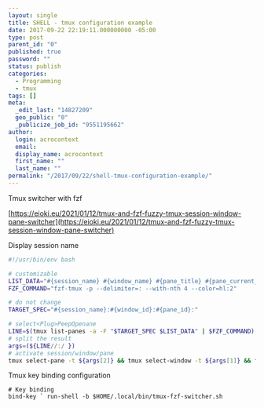 ```yaml
---
layout: single
title: SHELL - tmux configuration example
date: 2017-09-22 22:19:11.000000000 -05:00
type: post
parent_id: "0"
published: true
password: ""
status: publish
categories:
  - Programming
  - tmux
tags: []
meta:
  _edit_last: "14827209"
  geo_public: "0"
  _publicize_job_id: "9551195662"
author:
  login: acrocontext
  email:
  display_name: acrocontext
  first_name: ""
  last_name: ""
permalink: "/2017/09/22/shell-tmux-configuration-example/"
---
```


Tmux switcher with fzf

[https://eioki.eu/2021/01/12/tmux-and-fzf-fuzzy-tmux-session-window-pane-switcher](https://eioki.eu/2021/01/12/tmux-and-fzf-fuzzy-tmux-session-window-pane-switcher)

Display session name

```bash
#!/usr/bin/env bash

# customizable
LIST_DATA="#{session_name} #{window_name} #{pane_title} #{pane_current_path} #{pane_current_command}"
FZF_COMMAND="fzf-tmux -p --delimiter=: --with-nth 4 --color=hl:2"

# do not change
TARGET_SPEC="#{session_name}:#{window_id}:#{pane_id}:"

# select<Plug>PeepOpenane
LINE=$(tmux list-panes -a -F "$TARGET_SPEC $LIST_DATA" | $FZF_COMMAND) || exit 0
# split the result
args=(${LINE//:/ })
# activate session/window/pane
tmux select-pane -t ${args[2]} && tmux select-window -t ${args[1]} && tmux switch-client -t ${args[0]}
```

Tmux key binding configuration

```
# Key binding
bind-key ` run-shell -b $HOME/.local/bin/tmux-fzf-switcher.sh
```
